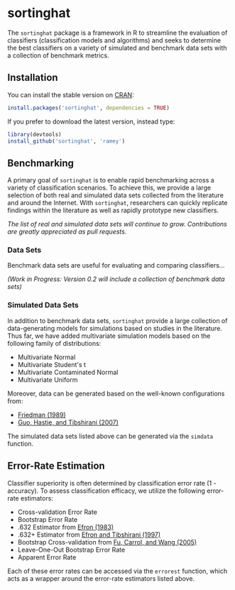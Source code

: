 # sortinghat

The `sortinghat` package is a framework in R to streamline the evaluation of
classifiers (classification models and algorithms) and seeks to determine the
best classifiers on a variety of simulated and benchmark data sets with a
collection of benchmark metrics.

## Installation

You can install the stable version on [CRAN](http://cran.r-project.org/package=sortinghat):

```r
install.packages('sortinghat', dependencies = TRUE)
```

If you prefer to download the latest version, instead type:

```r
library(devtools)
install_github('sortinghat', 'ramey')
```

## Benchmarking

A primary goal of `sortinghat` is to enable rapid benchmarking across a variety of
classification scenarios. To achieve this, we provide a large selection of both
real and simulated data sets collected from the literature and around the
Internet. With `sortinghat`, researchers can quickly replicate findings within the
literature as well as rapidly prototype new classifiers.

*The list of real and simulated data sets will continue to grow. Contributions
are greatly appreciated as pull requests.*

### Data Sets

Benchmark data sets are useful for evaluating and comparing classifiers...

*(Work in Progress: Version 0.2 will include a collection of benchmark data sets)*

### Simulated Data Sets

In addition to benchmark data sets, `sortinghat` provide a large collection of
data-generating models for simulations based on studies in the literature. Thus
far, we have added multivariate simulation models based on the following family
of distributions:

- Multivariate Normal
- Multivariate Student's t
- Multivariate Contaminated Normal
- Multivariate Uniform

Moreover, data can be generated based on the well-known configurations from:

- [Friedman (1989)](http://www.jstor.org/discover/10.2307/2289860)
- [Guo, Hastie, and Tibshirani (2007)](http://biostatistics.oxfordjournals.org/content/8/1/86.long)

The simulated data sets listed above can be generated via the `simdata`
function.

## Error-Rate Estimation

Classifier superiority is often determined by classification error rate (1 -
accuracy). To assess classification efficacy, we utilize the following
error-rate estimators:

- Cross-validation Error Rate
- Bootstrap Error Rate
- .632 Estimator from [Efron (1983)](http://www.jstor.org/discover/10.2307/2288636)
- .632+ Estimator from [Efron and Tibshirani (1997)](http://www.jstor.org/discover/10.2307/2965703)
- Bootstrap Cross-validation from [Fu, Carrol, and Wang (2005)](http://bioinformatics.oxfordjournals.org/content/21/9/1979.abstract)
- Leave-One-Out Bootstrap Error Rate
- Apparent Error Rate

Each of these error rates can be accessed via the `errorest` function, which
acts as a wrapper around the error-rate estimators listed above.


